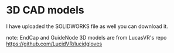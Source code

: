 # 3D CAD models
I have uploaded the SOLIDWORKS file as well you can download it.

note: EndCap and GuideNode 3D models are from LucasVR's repo https://github.com/LucidVR/lucidgloves
